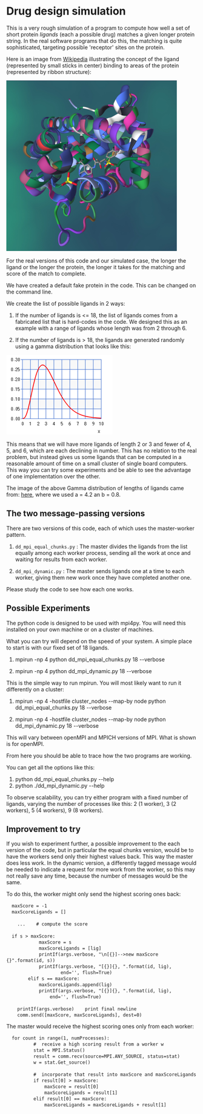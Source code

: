 # Drug design simulation

This is a very rough simulation of a program to compute how well a set of short protein *ligands* (each a possible drug) matches a given longer protein string. In the real software programs that do this, the matching is quite sophisticated, targeting possible 'receptor' sites on the protein.

Here is an image from [Wikipedia](https://en.wikipedia.org/wiki/Protein%E2%80%93ligand_complex) illustrating the concept of the ligand (represented by small sticks in center) binding to areas of the protein (represented by ribbon structure):

![ligand binding to protein receptors](wikipedia_ligand_bind.png)

For the real versions of this code and our simulated case, the longer the ligand or the longer the protein, the longer it takes for the matching and score of the match to complete.

We have created a default fake protein in the code. This can be changed on the command line.

We create the list of possible ligands in 2 ways:

1. If the number of ligands is <= 18, the list of ligands comes from a fabricated list that is hard-codes in the code. We designed this as an example with a range of ligands whose length was from 2 through 6.

2. If the number of ligands is > 18, the ligands are generated randomly using a gamma distribution that looks like this:

![gamma distribution used for creating ligands](./gamma_dist.png)

This means that we will have more ligands of length 2 or 3 and fewer of 4, 5, and 6, which are each declining in number. This has no relation to the real problem, but instead gives us some ligands that can be computed in a reasonable amount of time on a small cluster of single board computers.  This way you can try some experiments and be able to see the advantage of one implementation over the other.

The image of the above Gamma distribution of lengths of ligands came from: [here](https://keisan.casio.com/exec/system/1180573216), where we used a = 4.2 an b = 0.8.


## The two message-passing versions

There are two versions of this code, each of which uses the master-worker pattern.

1. `dd_mpi_equal_chunks.py` : The master divides the ligands from the list equally among each worker process, sending all the work at once and waiting for results from each worker.

2. `dd_mpi_dynamic.py` : The master sends ligands one at a time to each worker, giving them new work once they have completed another one.

Please study the code to see how each one works.

## Possible Experiments

The python code is designed to be used with mpi4py. You will need this installed on your own machine or on a cluster of machines.

What you can try will depend on the speed of your system. A simple place to start is with our fixed set of 18 ligands.

1. mpirun -np 4 python dd_mpi_equal_chunks.py 18 --verbose

2. mpirun -np 4 python dd_mpi_dynamic.py 18 --verbose

This is the simple way to run mpirun. You will most likely want to run it differently on a cluster:

1. mpirun -np 4 -hostfile cluster_nodes --map-by node python dd_mpi_equal_chunks.py 18 --verbose

2. mpirun -np 4 -hostfile cluster_nodes --map-by node python dd_mpi_dynamic.py 18 --verbose

This will vary between openMPI and MPICH versions of MPI. What is shown is for openMPI.

From here you should be able to trace how the two programs are working.

You can get all the options like this:

1. python dd_mpi_equal_chunks.py --help
2. python ./dd_mpi_dynamic.py --help


To observe scalability, you can try either program with a fixed number of ligands, varying the number of processes like this: 2 (1 worker), 3 (2 workers), 5 (4 workers), 9 (8 workers).


## Improvement to try

If you wish to experiment further, a possible improvement to the each version of the code, but in particular the equal chunks version, would be to have the workers send only their highest values back. This way the master does less work. In the dynamic version, a differently tagged message would be needed to indicate a request for more work from the worker, so this may not really save any time, because the number of messages would be the same.

To do this, the worker might only send the highest scoring ones back:

```
  maxScore = -1
  maxScoreLigands = []

    ...    # compute the score

  if s > maxScore:
            maxScore = s
            maxScoreLigands = [lig]
            printIf(args.verbose, "\n[{}]-->new maxScore {}".format(id, s))
            printIf(args.verbose, "[{}]{}, ".format(id, lig),
                    end='', flush=True)
        elif s == maxScore:
            maxScoreLigands.append(lig)
            printIf(args.verbose, "[{}]{}, ".format(id, lig),
                end='', flush=True)

    printIf(args.verbose)    print final newline
    comm.send([maxScore, maxScoreLigands], dest=0)
```

The master would receive the highest scoring ones only from each worker:

```
  for count in range(1, numProcesses):
          #  receive a high scoring result from a worker w
          stat = MPI.Status()
          result = comm.recv(source=MPI.ANY_SOURCE, status=stat)
          w = stat.Get_source()

          #  incorporate that result into maxScore and maxScoreLigands
          if result[0] > maxScore:
              maxScore = result[0]
              maxScoreLigands = result[1]
          elif result[0] == maxScore:
              maxScoreLigands = maxScoreLigands + result[1]
```
